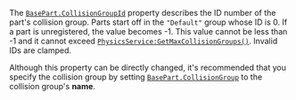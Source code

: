 The [`BasePart.CollisionGroupId`](https://create.roblox.com/docs/reference/engine/classes/BasePart#CollisionGroupId) property describes the ID number of
the part's collision group. Parts start off in the `"Default"` group whose
ID is 0. If a part is unregistered, the value becomes -1. This value
cannot be less than -1 and it cannot exceed
[`PhysicsService:GetMaxCollisionGroups()`](https://create.roblox.com/docs/reference/engine/classes/PhysicsService#GetMaxCollisionGroups). Invalid IDs are clamped.

Although this property can be directly changed, it's recommended that you
specify the collision group by setting [`BasePart.CollisionGroup`](https://create.roblox.com/docs/reference/engine/classes/BasePart#CollisionGroup) to
the collision group's **name**.